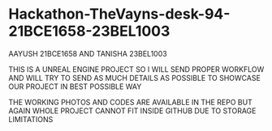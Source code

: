 # Hackathon-TheVayns-desk-94-21BCE1658-23BEL1003
AAYUSH 21BCE1658 AND TANISHA 23BEL1003


THIS IS A UNREAL ENGINE PROJECT SO I WILL SEND PROPER WORKFLOW AND WILL TRY TO SEND AS MUCH DETAILS AS POSSIBLE 
TO SHOWCASE OUR PROJECT IN BEST POSSIBLE WAY

THE WORKING PHOTOS AND CODES ARE AVAILABLE IN THE REPO
BUT AGAIN WHOLE PROJECT CANNOT FIT INSIDE GITHUB DUE TO STORAGE LIMITATIONS
